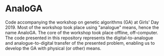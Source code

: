 # AnaloGA

Code accompanying the workshop on genetic algorithms (GA) at Girls' Day 2019. 
Most of the workshop took place using "analogue" means, hence the name AnaloGA. 
The core of the workshop took place offline, off-computer. The code presented
in this repository represents the digital-to-analogue and analogue-to-digital
transfer of the presented problem, enabling us to develop the GA with physical 
(or other) means.
